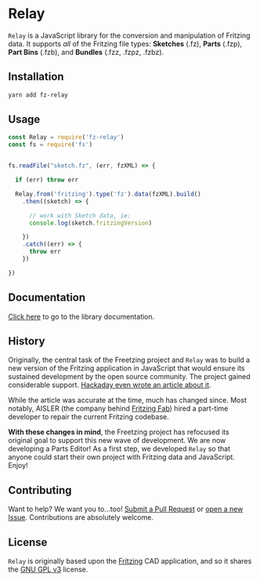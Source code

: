 # Relay

`Relay` is a JavaScript library for the conversion and manipulation of Fritzing data. It supports *all* of the Fritzing file types: **Sketches** (.fz), **Parts** (.fzp), **Part Bins** (.fzb), and **Bundles** (.fzz, .fzpz, .fzbz).

## Installation

```sh
yarn add fz-relay
```



## Usage

```javascript
const Relay = require('fz-relay')
const fs = require('fs')


fs.readFile("sketch.fz", (err, fzXML) => {

  if (err) throw err

  Relay.from('fritzing').type('fz').data(fzXML).build()
    .then((sketch) => {

      // work with Sketch data, ie:
      console.log(sketch.fritzingVersion)

    })
    .catch((err) => {
      throw err
    })

})
```

## Documentation

[Click here](https://freetzing.github.io/relay) to go to the library documentation.

## History

Originally, the central task of the Freetzing project and `Relay` was to build a new version of the Fritzing application in JavaScript that would ensure its sustained development by the open source community. The project gained considerable support. [Hackaday even wrote an article about it](https://hackaday.com/2019/04/30/fritzing-is-back-and-this-time-its-written-in-javascript/).

While the article was accurate at the time, much has changed since. Most notably, AISLER (the company behind [Fritzing Fab](https://aisler.net/partners/fritzing)) hired a part-time developer to repair the current Fritzing codebase.

**With these changes in mind**, the Freetzing project has refocused its original goal to support this new wave of development. We are now developing a Parts Editor! As a first step, we developed `Relay` so that anyone could start their own project with Fritzing data and JavaScript. Enjoy!

## Contributing

Want to help? We want you to...too! [Submit a Pull Request](https://github.com/freetzing/relay/compare) or [open a new Issue](https://github.com/freetzing/relay/issues/new). Contributions are absolutely welcome.

## License

`Relay` is originally based upon the [Fritzing](https://github.com/fritzing/fritzing-app) CAD application, and so it shares the [GNU GPL v3](https://www.gnu.org/licenses/gpl-3.0.en.html) license.
